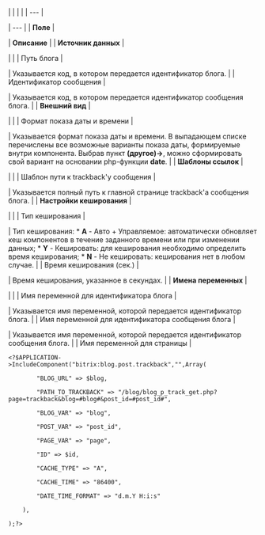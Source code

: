 |  |  |  |
| --- |

| --- |
| **Поле** |

| **Описание** |
| **Источник данных** |

| |
| Путь блога |

| Указывается код, в котором передается идентификатор блога. |
| Идентификатор сообщения |

| Указывается код, в котором передается идентификатор сообщения блога. |
| **Внешний вид** |

| |
| Формат показа даты и времени |

| Указывается формат показа даты и времени. В выпадающем списке перечислены все возможные варианты показа даты, формируемые внутри компонента. Выбрав пункт **(другое)->**, можно сформировать свой вариант на основании php-функции **date**. |
| **Шаблоны ссылок** |

| |
| Шаблон пути к trackback'у сообщения |

| Указывается полный путь к главной странице trackback'а сообщения блога. |
| **Настройки кеширования** |

| |
| Тип кеширования |

| Тип кеширования:  * **A** - Авто + Управляемое: автоматически обновляет кеш компонентов в течение заданного времени или при изменении данных; * **Y** - Кешировать: для кеширования необходимо определить время кеширования; * **N** - Не кешировать: кеширования нет в любом случае. |
| Время кеширования (сек.) |

| Время кеширования, указанное в секундах. |
| **Имена переменных** |

| |
| Имя переменной для идентификатора блога |

| Указывается имя переменной, которой передается идентификатор блога. |
| Имя переменной для идентификатора сообщения блога |

| Указывается имя переменной, которой передается идентификатор сообщения блога. |
| Имя переменной для страницы |

```
<?$APPLICATION->IncludeComponent("bitrix:blog.post.trackback","",Array(

		"BLOG_URL" => $blog,

		"PATH_TO_TRACKBACK" => "/blog/blog_p_track_get.php?page=trackback&blog=#blog#&post_id=#post_id#",

		"BLOG_VAR" => "blog",

		"POST_VAR" => "post_id",

		"PAGE_VAR" => "page",

		"ID" => $id,

		"CACHE_TYPE" => "A",

		"CACHE_TIME" => "86400",

		"DATE_TIME_FORMAT" => "d.m.Y H:i:s"

	),

);?>


```